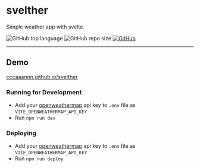 # svelther

Simple weather app with svelte.

![GitHub top language](https://img.shields.io/github/languages/top/cccaaannn/svelther?color=blue) ![GitHub repo size](https://img.shields.io/github/repo-size/cccaaannn/svelther?color=orange) [![GitHub](https://img.shields.io/github/license/cccaaannn/svelther?color=green)](https://github.com/cccaaannn/svelther/blob/master/LICENSE)

---

## Demo
[cccaaannn.github.io/svelther](https://cccaaannn.github.io/svelther/)

### Running for Development
- Add your [openweathermap](https://openweathermap.org/) api key to `.env` file as `VITE_OPENWEATHERMAP_API_KEY`
- Run `npm run dev`

### Deploying
- Add your [openweathermap](https://openweathermap.org/) api key to `.env` file as `VITE_OPENWEATHERMAP_API_KEY`
- Run `npm run deploy`

